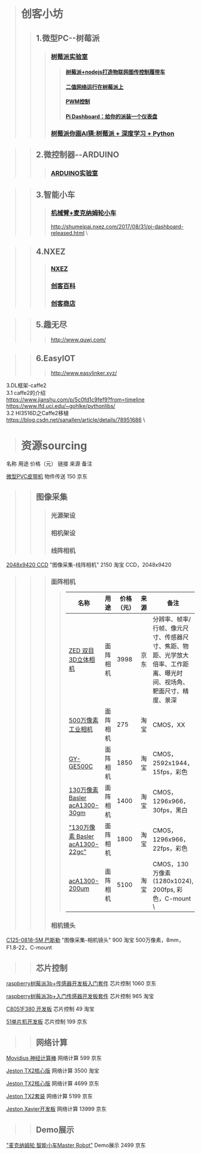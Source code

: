 ># 创客小坊
>>## 1.微型PC--树莓派
>>>### [树莓派实验室](http://shumeipai.nxez.com/)
>>>>#### [树莓派+nodejs打造物联网图传控制履带车](https://github.com/zexiplus/WALL.E)
>>>>#### [二值网络运行在树莓派上](http://www.sohu.com/a/128917433_257855)
>>>>#### [PWM控制](https://blog.csdn.net/offbye/article/details/47047947)
>>>>#### [Pi Dashboard：给你的派装一个仪表盘](https://github.com/spoonysonny/pi-dashboard)
>>>### [树莓派你画AI猜:树莓派 + 深度学习 + Python](https://blog.csdn.net/weixin_40986174/article/details/80223626)

>>## 2.微控制器--ARDUINO
>>>### [ARDUINO实验室](http://arduino.nxez.com/)

>>## 3.智能小车
>>>### [机械臂+麦克纳姆轮小车](https://www.arduino.cn/thread-23162-1-1.html)
>>>http://shumeipai.nxez.com/2017/08/31/pi-dashboard-released.html \

>>## 4.NXEZ
>>>### [NXEZ](http://www.nxez.com/products)
>>>### [创客百科](http://wiki.nxez.com/)
>>>### [创客商店](https://shop67187987.taobao.com/)

>>## 5.趣无尽
>>>http://www.quwj.com/

>>## 6.EasyIOT
>>>http://www.easylinker.xyz/

  
3.DL框架-caffe2 \
  3.1 caffe2的介绍 \
  https://www.jianshu.com/p/5c0fd1c9fef9?from=timeline \
  https://www.lfd.uci.edu/~gohlke/pythonlibs/ \
  3.2 HI3516D之Caffe2移植 \
  https://blog.csdn.net/sanallen/article/details/78951686 \

># 资源sourcing
名称	用途	价格（元）	链接	来源	备注

[微型PVC皮带机](https://item.jd.com/14231231210.html) 	物件传送	150	 	京东

>>## 图像采集
>>>### 光源架设
>>>### 相机架设
>>>### 线阵相机
[2048x9420 CCD](https://item.taobao.com/item.htm?spm=a230r.1.14.244.3f475e98AcmmET&id=41888405334&ns=1&abbucket=8#detail)	"图像采集-线阵相机"	2150		淘宝	CCD，2048x9420
>>>### 面阵相机
>>>> 名称	| 用途	| 价格（元）	| 来源	| 备注
>>>>---|---|---|---|---
>>>>[ZED 双目3D立体相机](https://item.jd.com/11676604768.htm)	| 面阵相机 |	3998	 | 	京东	| 分辨率、帧率/行帧、像元尺寸、传感器尺寸、焦距、物距、光学放大倍率、工作距离、曝光时间、视场角、靶面尺寸、精度、景深
>>>>[500万像素 工业相机](https://item.taobao.com/item.htm?id=529567118777&ali_refid=a3_430582_1006:1123515540:N:%E5%B7%A5%E4%B8%9A%E7%9B%B8%E6%9C%BA:8db94ac900e24d37d6ebc4c6e5247396&ali_trackid=1_8db94ac900e24d37d6ebc4c6e5247396&spm=a230r.1.14.8#detail)  |	 面阵相机 | 	275		| 淘宝	| CMOS，XX
>>>>[GY-GE500C](https://item.taobao.com/item.htm?spm=a1z10.1-c.w4004-14968000061.33.34ce4615Hbe1C8&id=565026468291)	 | 面阵相机 | 1850 |		淘宝	| CMOS，2592x1944，15fps，彩色 
>>>>[130万像素 Basler acA1300-30gm](https://item.taobao.com/item.htm?spm=a230r.1.14.10.49ba5e7bKHmBzn&id=571507762721&ns=1&abbucket=8#detail)	 | 面阵相机 | 1400	|	淘宝 | 	CMOS，1296x966，30fps，黑白 
>>>>["130万像素 Basler acA1300-22gc"](https://item.taobao.com/item.htm?spm=a230r.1.14.19.1e32fdfaLwP8y4&id=567299481386&ns=1&abbucket=8#detail)	| 面阵相机 | 1800	|	淘宝 |	CMOS，1296x966，22fps，彩色 
>>>>[acA1300-200um](https://item.taobao.com/item.htm?spm=a230r.1.14.8.40866af8WUyRb1&id=521181562875&ns=1&abbucket=8#detail)	 | 面阵相机 | 5100	|	淘宝	| CMOS，130万像素(1280x1024), 200fps, 彩色，C-mount \
>>>### 相机镜头
[C125-0818-5M 巴斯勒](https://item.taobao.com/item.htm?spm=a1z10.3-c-s.w4002-17850806492.22.109f7564fBIxDi&id=557156303964)	"图像采集-相机镜头"	900		淘宝	500万像素，8mm，F1.8-22，C-mount

>>## 芯片控制
[raspberry树莓派3b+传感器开发板入门套件](https://item.jd.com/29012117402.html)	芯片控制	1060		京东	

[raspberry树莓派3b+入门传感器开发板套件](https://item.taobao.com/item.htm?id=559764428517&ali_refid=a3_430673_1006:1121866132:N:%E6%A0%91%E8%8E%93%E6%B4%BE%E5%A5%97%E4%BB%B6:022095368f39fbf736f0345dd3f5e102&ali_trackid=1_022095368f39fbf736f0345dd3f5e102&spm=a2e15.8261149.07626516002.8)	芯片控制	965		淘宝	

[C8051F380 开发板](https://item.taobao.com/item.htm?id=538332532778&_u=t2dmg8j26111)	芯片控制	49		淘宝	

[51单片机开发板](https://item.jd.com/25947635693.html)	芯片控制	199		京东	

>>## 网络计算
[Movidius 神经计算棒](https://item.jd.com/5725817.html) 	网络计算	599		京东	

[Jeston TX2核心版](https://item.taobao.com/item.htm?spm=a1z10.3-c-s.w4002-18244920215.36.7e6b35830TjFpS&id=554321728639)	网络计算	3500		淘宝	

[Jeston TX2核心版](https://item.jd.com/30761100936.html)	网络计算	4699		京东	

[Jeston TX2套装](https://item.jd.com/30761100936.html)	网络计算	5199		京东	

[Jeston Xavier开发板](https://item.jd.com/30761100936.html)	网络计算	13999		京东	

>>## Demo展示
["麦克纳姆轮 智能小车Master Robot"](https://item.jd.com/28036798018.html)	Demo展示	2499		京东	

